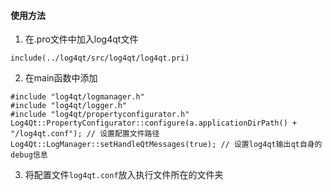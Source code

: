 #### 使用方法
1. 在.pro文件中加入log4qt文件
```
include(../log4qt/src/log4qt/log4qt.pri)
```

2. 在main函数中添加
```
#include "log4qt/logmanager.h"
#include "log4qt/logger.h"
#include "log4qt/propertyconfigurator.h"
Log4Qt::PropertyConfigurator::configure(a.applicationDirPath() + "/log4qt.conf"); // 设置配置文件路径
Log4Qt::LogManager::setHandleQtMessages(true); // 设置log4qt输出qt自身的debug信息
```

3. 将配置文件`log4qt.conf`放入执行文件所在的文件夹
